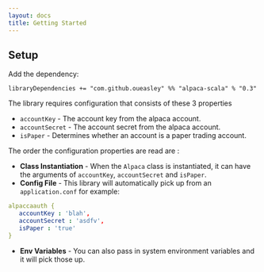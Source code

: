 ```yaml
---
layout: docs
title: Getting Started
---
```


## Setup

Add the dependency:

`libraryDependencies += "com.github.oueasley" %% "alpaca-scala" % "0.3"`

The library requires configuration that consists of these 3 properties
* `accountKey` - The account key from the alpaca account.
* `accountSecret` - The account secret from the alpaca account.
* `isPaper` - Determines whether an account is a paper trading account.

The order the configuration properties are read are :
 * **Class Instantiation** - When the `Alpaca` class is instantiated, it can have the arguments of `accountKey`, `accountSecret` and `isPaper`.
 * **Config File** - This library will automatically pick up from an `application.conf` for example:
 ```yaml
alpaccaauth {
	accountKey : 'blah',
	accountSecret : 'asdfv',
	isPaper : 'true'
}
```
* **Env Variables** - You can also pass in system environment variables and it will pick those up.
